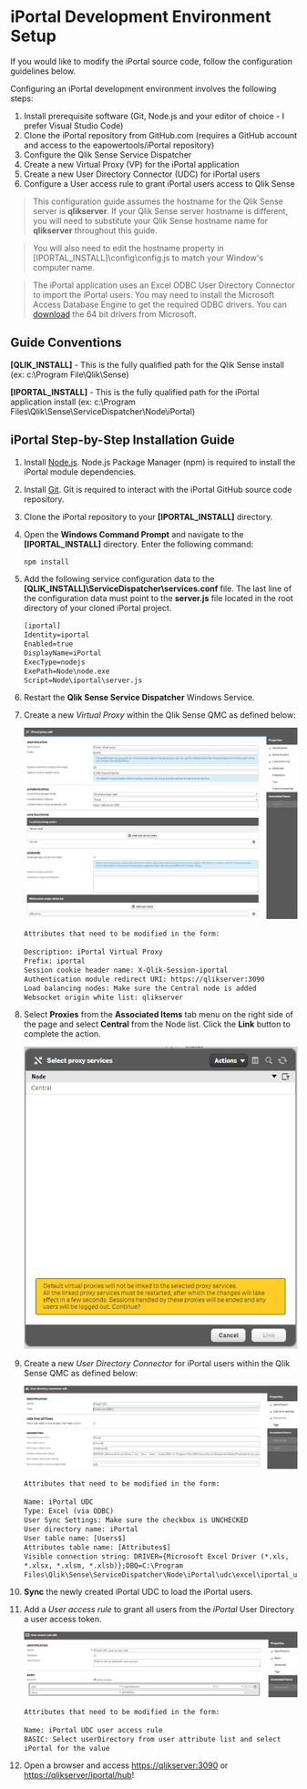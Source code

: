 # iPortal Development Environment Setup

If you would like to modify the iPortal source code, follow the configuration guidelines below. 

Configuring an iPortal development environment involves the following steps:

1. Install prerequisite software (Git, Node.js and your editor of choice - I prefer Visual Studio Code)
2. Clone the iPortal repository from GitHub.com (requires a GitHub account and access to the eapowertools/iPortal repository)
3. Configure the Qlik Sense Service Dispatcher
4. Create a new Virtual Proxy (VP) for the iPortal application
5. Create a new User Directory Connector (UDC) for iPortal users
6. Configure a User access rule to grant iPortal users access to Qlik Sense

> This configuration guide assumes the hostname for the Qlik Sense server is **qlikserver**.  If your Qlik Sense server hostname is different, you will need to substitute your Qlik Sense hostname name for **qlikserver** throughout this guide.  

> You will also need to edit the hostname property in [IPORTAL_INSTALL]\config\config.js to match your Window's computer name. 

> The iPortal application uses an Excel ODBC User Directory Connector to import the iPortal users. You may need to install the Microsoft Access Database Engine to get the required ODBC drivers.  You can [download](https://www.microsoft.com/en-us/download/confirmation.aspx?id=13255&6B49FDFB-8E5B-4B07-BC31-15695C5A2143=1) the 64 bit drivers from Microsoft.

## Guide Conventions

**[QLIK_INSTALL]** - This is the fully qualified path for the Qlik Sense install (ex: c:\Program File\Qlik\Sense)

**[IPORTAL_INSTALL]** - This is the fully qualified path for the iPortal application install (ex: c:\Program Files\Qlik\Sense\ServiceDispatcher\Node\iPortal)

## iPortal Step-by-Step Installation Guide

1. Install [Node.js](https://nodejs.org/en/).  Node.js Package Manager (npm) is required to install the iPortal module dependencies.
2. Install [Git](https://git-scm.com/downloads).  Git is required to interact with the iPortal GitHub source code repository.       
3. Clone the iPortal repository to your **[IPORTAL_INSTALL]** directory. 
4. Open the **Windows Command Prompt** and navigate to the **[IPORTAL_INSTALL]** directory.  Enter the following command:

    ```
    npm install
    ```

4. Add the following service configuration data to the **[QLIK_INSTALL]\ServiceDispatcher\services.conf** file.  The last line of the configuration data must point to the **server.js** file located in the root directory of your cloned iPortal project.

    ```
    [iportal]
    Identity=iportal
    Enabled=true
    DisplayName=iPortal
    ExecType=nodejs
    ExePath=Node\node.exe
    Script=Node\iportal\server.js
    ```

5. Restart the **Qlik Sense Service Dispatcher** Windows Service.
6. Create a new *Virtual Proxy* within the Qlik Sense QMC as defined below:

    ![Qlik Sense Virtual Proxy Edit Form](./images/vp_form.png)

    ```
    Attributes that need to be modified in the form:
    
    Description: iPortal Virtual Proxy
    Prefix: iportal
    Session cookie header name: X-Qlik-Session-iportal
    Authentication module redirect URI: https://qlikserver:3090
    Load balancing nodes: Make sure the Central node is added
    Websocket origin white list: qlikserver
    ```
7. Select **Proxies** from the **Associated Items** tab menu on the right side of the page and select **Central** from the Node list.  Click the **Link** button to complete the action.

    ![Virtual Proxy Associated Items](./images/vp_associated_items.png)

8. Create a new *User Directory Connector* for iPortal users within the Qlik Sense QMC as defined below: 

    ![User Directory Connector](./images/udc_excel.png)
    
    ```
    Attributes that need to be modified in the form:
    
    Name: iPortal UDC
    Type: Excel (via ODBC)
    User Sync Settings: Make sure the checkbox is UNCHECKED
    User directory name: iPortal
    User table name: [Users$]
    Attributes table name: [Attributes$]
    Visible connection string: DRIVER={Microsoft Excel Driver (*.xls, *.xlsx, *.xlsm, *.xlsb)};DBQ=C:\Program Files\Qlik\Sense\ServiceDispatcher\Node\iPortal\udc\excel\iportal_users.xlsx
    ```

9. **Sync** the newly created iPortal UDC to load the iPortal users.

10. Add a *User access rule* to grant all users from the *iPortal* User Directory  a user access token.

    ![User Access Rule](./images/user_access_rule.png)
    
    ```
    Attributes that need to be modified in the form:
    
    Name: iPortal UDC user access rule
    BASIC: Select userDirectory from user attribute list and select iPortal for the value
    ```
    
11. Open a browser and access [https://qlikserver:3090](https://qlikserver:3090) or [https://qlikserver/iportal/hub](https://qlikserver/iportal/hub)!
